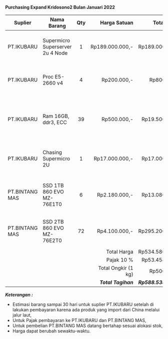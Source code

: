 **Purchasing Expand Kridosono2 Bulan Januari 2022**

| Suplier        | Nama Barang                      | Qty |        Harga Satuan |           Total Harga | Keterangan                                          |
| -------------- | -------------------------------- | :-: | ------------------: | --------------------: | --------------------------------------------------- |
| PT.IKUBARU     | Supermicro Superserver 2u 4 Node |  1  |     Rp189.000.000,- |       Rp189.000.000,- | Tambahan Compute Kridosono dari total 3 compute     |
| PT.IKUBARU     | Proc E5-2660 v4                  |  4  |         Rp200.000,- |           Rp800.000,- | Mengganti Prosesor node storage 7 dan node 8        |
| PT.IKUBARU     | Ram 16GB, ddr3, ECC              | 39  |         Rp500.000,- |        Rp19.500.000,- | Menambah Memory Ceph menjadi 208GB per Node Storage |
| PT.IKUBARU     | Chasing Supermicro 2U            |  1  |      Rp17.000.000,- |        Rp17.000.000,- | Untuk Node storage Ceph  24 slot SSD 2,5 inch       |
| PT.BINTANG MAS | SSD 1TB 860 EVO MZ-76E1T0        |  6  |       Rp2.180.000,- |        Rp13.080.000,- | Untuk OS Node Storage tanpa raid1, per node 2pcs    |
| PT.BINTANG MAS | SSD 2TB 860 EVO MZ-76E2T0        | 72  |       Rp4.100.000,- |       Rp295.200.000,- | Untuk Storage Ceph, per node 24 ssd                 |
|                |                                  |     |         Total Harga |       Rp534.580.000,- |                                                     |
|                |                                  |     |         Pajak  10 % |        Rp53.458.000,- |                                                     |
|                |                                  |     | Total Ongkir (1 kg) |           Rp500.000,- |                                                     |
|                |                                  |     | ***Total Tagihan*** | ***Rp588.538.000,-*** |                                                     |



***Keterangan :***
- Estimasi barang sampai 30 hari untuk suplier PT.IKUBARU setelah di lakukan pembayaran karena ada produk yang import dari China melalui jalur laut,
- Untuk Pajak pembayaran ke PT.IKUBARU dan PT.BINTANG MAS,
- Untuk pembelian PT.BINTANG MAS datang bertahap sesuai alokasi stok,
- Harga dapat berubah sewaktu-waktu.